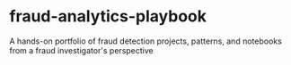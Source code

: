 # fraud-analytics-playbook
A hands-on portfolio of fraud detection projects, patterns, and notebooks from a fraud investigator's perspective
